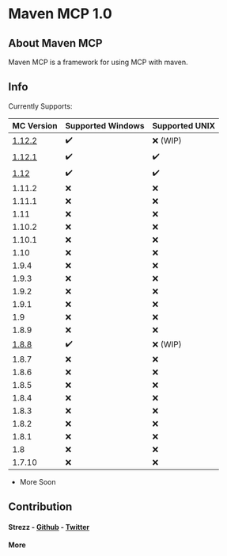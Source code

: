 # Maven MCP 1.0

## About Maven MCP

Maven MCP is a framework for using MCP with maven.

## Info

Currently Supports:

| MC Version                                                 | Supported Windows  | Supported UNIX     |
| ---------------------------------------------------------- | ------------------ | ------------------ |
| [1.12.2](https://github.com/Strezzed/MavenMCP/tree/1.12.2) | :heavy_check_mark: |	:x: (WIP)          |
| [1.12.1](https://github.com/Strezzed/MavenMCP/tree/1.12.1) | :heavy_check_mark: | :heavy_check_mark: |
| [1.12](https://github.com/Strezzed/MavenMCP/tree/1.12)     | :heavy_check_mark: | :heavy_check_mark: |
| 1.11.2                                                     | :x:                |	:x:                |
| 1.11.1                                                     | :x:                |	:x:                |
| 1.11                                                       | :x:                |	:x:                |
| 1.10.2                                                     | :x:                |	:x:                |
| 1.10.1                                                     | :x:                |	:x:                |
| 1.10                                                       | :x:                |	:x:                |
| 1.9.4                                                      | :x:                |	:x:                |
| 1.9.3                                                      | :x:                |	:x:                |
| 1.9.2                                                      | :x:                |	:x:                |
| 1.9.1                                                      | :x:                |	:x:                |
| 1.9                                                        | :x:                |	:x:                |
| 1.8.9                                                      | :x:                |	:x:                |
| [1.8.8](https://github.com/Strezzed/MavenMCP/tree/1.8.8)   | :heavy_check_mark: |	:x: (WIP)          |
| 1.8.7                                                      | :x:                |	:x:                |
| 1.8.6                                                      | :x:                |	:x:                |
| 1.8.5                                                      | :x:                |	:x:                |
| 1.8.4                                                      | :x:                |	:x:                |
| 1.8.3                                                      | :x:                |	:x:                |
| 1.8.2                                                      | :x:                |	:x:                |
| 1.8.1                                                      | :x:                |	:x:                |
| 1.8                                                        | :x:                |	:x:                |
| 1.7.10                                                     | :x:                |	:x:                |

* More Soon

## Contribution

#### Strezz - [Github](https://github.com/strezzed) - [Twitter](https://twitter.com/STREZZS)

#### More
